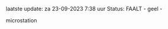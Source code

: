 laatste update: 
za 23-09-2023  7:38   uur 
Status: FAALT - geel - 
<div class="service Y">microstation</div>